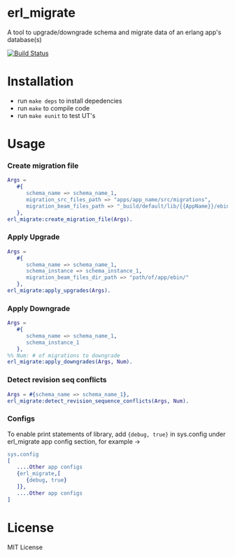# erl_migrate
A tool to upgrade/downgrade schema and migrate data of an erlang app's database(s)

[![Build Status](https://travis-ci.org/greyorange/erl_migrate.svg?branch=master)](https://travis-ci.org/greyorange/erl_migrate)

# Installation

* run `make deps` to install depedencies
* run `make` to compile code
* run `make eunit` to test UT's


# Usage
### Create migration file
```erlang
Args =
   #{
      schema_name => schema_name_1,
      migration_src_files_path => "apps/app_name/src/migrations",
      migration_beam_files_path => "_build/default/lib/{{AppName}}/ebin/
   },
erl_migrate:create_migration_file(Args).
```

### Apply Upgrade
```erlang
Args =
   #{
      schema_name => schema_name_1,
      schema_instance => schema_instance_1,
      migration_beam_files_dir_path => "path/of/app/ebin/"
   },
erl_migrate:apply_upgrades(Args).

```
### Apply Downgrade
```erlang
Args =
   #{
      schema_name => schema_name_1,
      schema_instance_1
   },
%% Num: # of migrations to downgrade
erl_migrate:apply_downgrades(Args, Num).
```

### Detect revision seq conflicts
```erlang
Args = #{schema_name => schema_name_1},
erl_migrate:detect_revision_sequence_conflicts(Args, Num).
```

### Configs
To enable print statements of library, add `{debug, true}` in sys.config under erl_migrate app config section, for example ->
```erlang
sys.config
[
   ....Other app configs
   {erl_migrate,[
      {debug, true}
   ]},
   ....Other app configs
]
```

# License

MIT License
